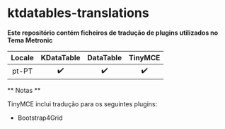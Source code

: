 # ktdatables-translations
        
**Este repositório contém ficheiros de tradução de plugins utilizados no Tema Metronic**

|Locale|KDataTable|DataTable|TinyMCE
|:---:|:---:|:---:|:---:|
| pt-PT |✔️  |✔️  |✔️  


** Notas **

TinyMCE inclui tradução para os seguintes plugins:

- Bootstrap4Grid